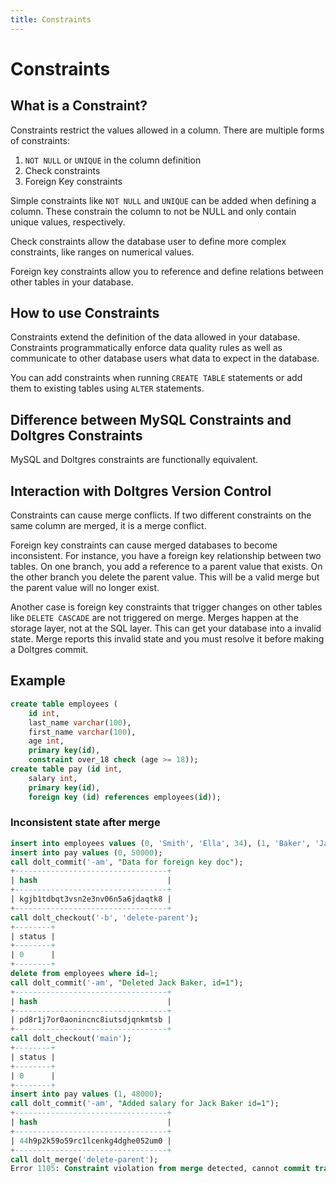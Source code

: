 ```yaml
---
title: Constraints
---
```


# Constraints

## What is a Constraint?

Constraints restrict the values allowed in a column. There are multiple forms of constraints: 

1. `NOT NULL` or `UNIQUE` in the column definition
2. Check constraints
3. Foreign Key constraints

Simple constraints like `NOT NULL` and `UNIQUE` can be added when defining a column. These constrain the column to not be NULL and only contain unique values, respectively.

Check constraints allow the database user to define more complex constraints, like ranges on numerical values. 

Foreign key constraints allow you to reference and define relations between other tables in your database. 

## How to use Constraints

Constraints extend the definition of the data allowed in your database. Constraints programmatically
enforce data quality rules as well as communicate to other database users what data to expect in the
database.

You can add constraints when running `CREATE TABLE` statements or add them to existing tables using `ALTER` statements.

## Difference between MySQL Constraints and Doltgres Constraints

MySQL and Doltgres constraints are functionally equivalent.

## Interaction with Doltgres Version Control

Constraints can cause merge conflicts. If two different constraints on the same column are merged,
it is a merge conflict.

Foreign key constraints can cause merged databases to become inconsistent. For instance, you have a
foreign key relationship between two tables. On one branch, you add a reference to a parent value
that exists. On the other branch you delete the parent value. This will be a valid merge but the
parent value will no longer exist.

Another case is foreign key constraints that trigger changes on other tables like `DELETE CASCADE`
are not triggered on merge. Merges happen at the storage layer, not at the SQL layer. This can get
your database into a invalid state. Merge reports this invalid state and you must resolve it before
making a Doltgres commit.

## Example

```sql
create table employees (
    id int, 
    last_name varchar(100), 
    first_name varchar(100), 
    age int, 
    primary key(id), 
    constraint over_18 check (age >= 18));
create table pay (id int, 
    salary int, 
    primary key(id), 
    foreign key (id) references employees(id));
```

### Inconsistent state after merge

```sql
insert into employees values (0, 'Smith', 'Ella', 34), (1, 'Baker', 'Jack', 27);
insert into pay values (0, 50000);
call dolt_commit('-am', "Data for foreign key doc");
+----------------------------------+
| hash                             |
+----------------------------------+
| kgjb1tdbqt3vsn2e3nv06n5a6jdaqtk8 |
+----------------------------------+
call dolt_checkout('-b', 'delete-parent');
+--------+
| status |
+--------+
| 0      |
+--------+
delete from employees where id=1;
call dolt_commit('-am', "Deleted Jack Baker, id=1");
+----------------------------------+
| hash                             |
+----------------------------------+
| pd8r1j7or0aonincnc8iutsdjqnkmtsb |
+----------------------------------+
call dolt_checkout('main');
+--------+
| status |
+--------+
| 0      |
+--------+
insert into pay values (1, 48000);
call dolt_commit('-am', "Added salary for Jack Baker id=1");
+----------------------------------+
| hash                             |
+----------------------------------+
| 44h9p2k59o59rc1lcenkg4dghe052um0 |
+----------------------------------+
call dolt_merge('delete-parent');
Error 1105: Constraint violation from merge detected, cannot commit transaction. Constraint violations from a merge must be resolved using the dolt_constraint_violations table before committing a transaction. To commit transactions with constraint violations set @@dolt_force_transaction_commit=1
```
